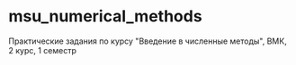 # msu_numerical_methods
Практические задания по курсу "Введение в численные методы", ВМК, 2 курс, 1 семестр
